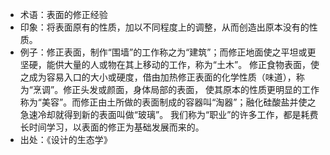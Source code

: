 + 术语：表面的修正经验
+ 印象：将表面原有的性质，加以不同程度上的调整，从而创造出原本没有的性质。
+ 例子：修正表面，制作“围墙”的工作称之为“建筑”；而修正地面使之平坦或更坚硬，能供大量的人或物在其上移动的工作，称为“土木”。
修正食物表面，使之成为容易入口的大小或硬度，借由加热修正表面的化学性质（味道），称为“烹调”。修正头发或颜面，身体局部的表面，
使其原本的性质更明显的工作称为“美容”。而修正由土所做的表面制成的容器叫“淘器”；融化硅酸盐并使之急速冷却就得到新的表面叫做“玻璃”。
我们称为“职业”的许多工作，都是耗费长时间学习，以表面的修正为基础发展而来的。
+ 出处：《设计的生态学》
